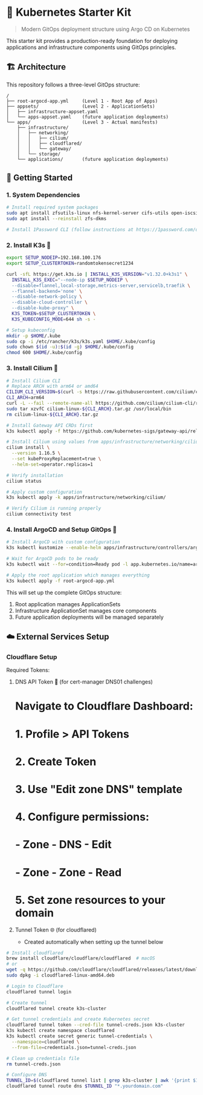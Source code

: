 # 🚀 Kubernetes Starter Kit

> Modern GitOps deployment structure using Argo CD on Kubernetes

This starter kit provides a production-ready foundation for deploying applications and infrastructure components using GitOps principles.

## 🏗️ Architecture

This repository follows a three-level GitOps structure:

```
/
├── root-argocd-app.yml     (Level 1 - Root App of Apps)
├── appsets/                (Level 2 - ApplicationSets)
│   ├── infrastructure-appset.yaml
│   └── apps-appset.yaml    (future application deployments)
└── apps/                   (Level 3 - Actual manifests)
    ├── infrastructure/
    │   ├── networking/
    │   │   ├── cilium/
    │   │   ├── cloudflared/
    │   │   └── gateway/
    │   └── storage/
    └── applications/       (future application deployments)
```

## 🏃 Getting Started

### 1. System Dependencies
```bash
# Install required system packages
sudo apt install zfsutils-linux nfs-kernel-server cifs-utils open-iscsi
sudo apt install --reinstall zfs-dkms

# Install 1Password CLI (follow instructions at https://1password.com/downloads/command-line/)
```

### 2. Install K3s 🎯
```bash
export SETUP_NODEIP=192.168.100.176
export SETUP_CLUSTERTOKEN=randomtokensecret1234

curl -sfL https://get.k3s.io | INSTALL_K3S_VERSION="v1.32.0+k3s1" \
  INSTALL_K3S_EXEC="--node-ip $SETUP_NODEIP \
  --disable=flannel,local-storage,metrics-server,servicelb,traefik \
  --flannel-backend='none' \
  --disable-network-policy \
  --disable-cloud-controller \
  --disable-kube-proxy" \
  K3S_TOKEN=$SETUP_CLUSTERTOKEN \
  K3S_KUBECONFIG_MODE=644 sh -s -

# Setup kubeconfig
mkdir -p $HOME/.kube
sudo cp -i /etc/rancher/k3s/k3s.yaml $HOME/.kube/config
sudo chown $(id -u):$(id -g) $HOME/.kube/config
chmod 600 $HOME/.kube/config
```

### 3. Install Cilium 🔄
```bash
# Install Cilium CLI
# Replace ARCH with arm64 or amd64
CILIUM_CLI_VERSION=$(curl -s https://raw.githubusercontent.com/cilium/cilium-cli/main/stable.txt)
CLI_ARCH=arm64
curl -L --fail --remote-name-all https://github.com/cilium/cilium-cli/releases/download/${CILIUM_CLI_VERSION}/cilium-linux-${CLI_ARCH}.tar.gz
sudo tar xzvfC cilium-linux-${CLI_ARCH}.tar.gz /usr/local/bin
rm cilium-linux-${CLI_ARCH}.tar.gz

# Install Gateway API CRDs first
k3s kubectl apply -f https://github.com/kubernetes-sigs/gateway-api/releases/latest/download/experimental-install.yaml

# Install Cilium using values from apps/infrastructure/networking/cilium/cilium-values.yaml
cilium install \
  --version 1.16.5 \
  --set kubeProxyReplacement=true \
  --helm-set=operator.replicas=1

# Verify installation
cilium status

# Apply custom configuration
k3s kubectl apply -k apps/infrastructure/networking/cilium/

# Verify Cilium is running properly
cilium connectivity test
```

### 4. Install ArgoCD and Setup GitOps 🎯

```bash
# Install ArgoCD with custom configuration
k3s kubectl kustomize --enable-helm apps/infrastructure/controllers/argocd | k3s kubectl apply -f -

# Wait for ArgoCD pods to be ready
k3s kubectl wait --for=condition=Ready pod -l app.kubernetes.io/name=argocd-server -n argocd

# Apply the root application which manages everything
k3s kubectl apply -f root-argocd-app.yml
```

This will set up the complete GitOps structure:
1. Root application manages ApplicationSets
2. Infrastructure ApplicationSet manages core components
3. Future application deployments will be managed separately

## ☁️ External Services Setup

### Cloudflare Setup
Required Tokens:
1. DNS API Token 🔑 (for cert-manager DNS01 challenges)
   # Navigate to Cloudflare Dashboard:
   # 1. Profile > API Tokens
   # 2. Create Token
   # 3. Use "Edit zone DNS" template
   # 4. Configure permissions:
   #    - Zone - DNS - Edit
   #    - Zone - Zone - Read
   # 5. Set zone resources to your domain

2. Tunnel Token 🌐 (for cloudflared)
   - Created automatically when setting up the tunnel below

```bash
# Install cloudflared
brew install cloudflare/cloudflare/cloudflared  # macOS
# or
wget -q https://github.com/cloudflare/cloudflared/releases/latest/download/cloudflared-linux-amd64.deb
sudo dpkg -i cloudflared-linux-amd64.deb

# Login to Cloudflare
cloudflared tunnel login

# Create tunnel
cloudflared tunnel create k3s-cluster

# Get tunnel credentials and create Kubernetes secret
cloudflared tunnel token --cred-file tunnel-creds.json k3s-cluster
k3s kubectl create namespace cloudflared
k3s kubectl create secret generic tunnel-credentials \
  --namespace=cloudflared \
  --from-file=credentials.json=tunnel-creds.json

# Clean up credentials file
rm tunnel-creds.json

# Configure DNS
TUNNEL_ID=$(cloudflared tunnel list | grep k3s-cluster | awk '{print $1}')
cloudflared tunnel route dns $TUNNEL_ID "*.yourdomain.com"